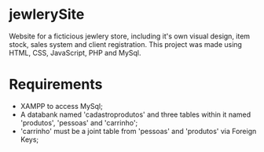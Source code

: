 # jewlerySite
Website for a ficticious jewlery store, including it's own visual design, item stock, sales system and client registration. This project was made using HTML, CSS, JavaScript, PHP and MySql.

# Requirements
- XAMPP to access MySql;
- A databank named 'cadastroprodutos' and three tables within it named 'produtos', 'pessoas' and 'carrinho';
- 'carrinho' must be a joint table from 'pessoas' and 'produtos' via Foreign Keys;
